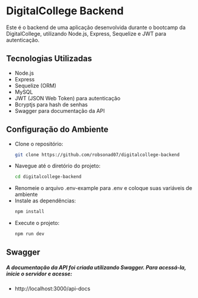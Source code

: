 # DigitalCollege Backend

Este é o backend de uma aplicação desenvolvida durante o bootcamp da DigitalCollege, utilizando Node.js, Express, Sequelize e JWT para autenticação.

## Tecnologias Utilizadas

- Node.js
- Express
- Sequelize (ORM)
- MySQL
- JWT (JSON Web Token) para autenticação
- Bcryptjs para hash de senhas
- Swagger para documentação da API

## Configuração do Ambiente
- Clone o repositório:
   ```bash
  git clone https://github.com/robsonad07/digitalcollege-backend
- Navegue até o diretório do projeto:
  ```bash
  cd digitalcollege-backend
- Renomeie o arquivo .env-example para .env e coloque suas
variáveis de ambiente
- Instale as dependências:
  ```bash
  npm install
- Execute o projeto:
  ```bash
  npm run dev

## Swagger
##### A documentação da API foi criada utilizando Swagger. Para acessá-la, inicie o servidor e acesse:
- http://localhost:3000/api-docs
